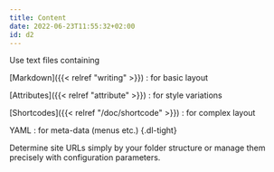```yaml
---
title: Content
date: 2022-06-23T11:55:32+02:00
id: d2
---
```


Use text files containing

[Markdown]({{< relref "writing" >}})
: for basic layout

[Attributes]({{< relref "attribute" >}})
: for style variations

[Shortcodes]({{< relref "/doc/shortcode" >}})
: for complex layout

YAML
: for meta-data (menus etc.)
{.dl-tight}

Determine site URLs simply by your folder structure or manage them precisely with configuration parameters.
